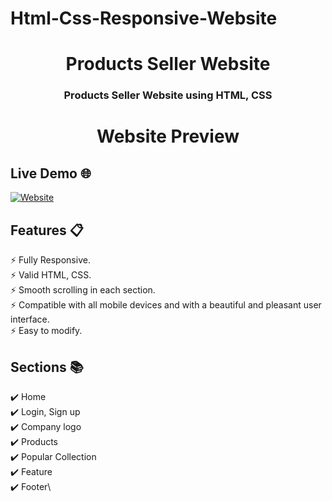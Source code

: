 # Html-Css-Responsive-Website

<h1 align = "center">Products Seller Website</h1>
<h3 align="center"> Products Seller Website using HTML, CSS</h3>
<h1 align="center"> Website Preview </h1>  

## Live Demo 🌐  
[![Website](https://img.shields.io/badge/Live%20Demo-Click%20Here-brightgreen)](https://starlit-tulumba-b1b6d5.netlify.app/)

## Features 📋
⚡️ Fully Responsive.\
⚡️ Valid HTML, CSS.\
⚡️ Smooth scrolling in each section.\
⚡️ Compatible with all mobile devices and with a beautiful and pleasant user interface.\
⚡️ Easy to modify.


## Sections 📚
✔️ Home\
✔️ Login, Sign up\
✔️ Company logo\
✔️ Products \
✔️ Popular Collection \
✔️ Feature\
✔️ Footer\

